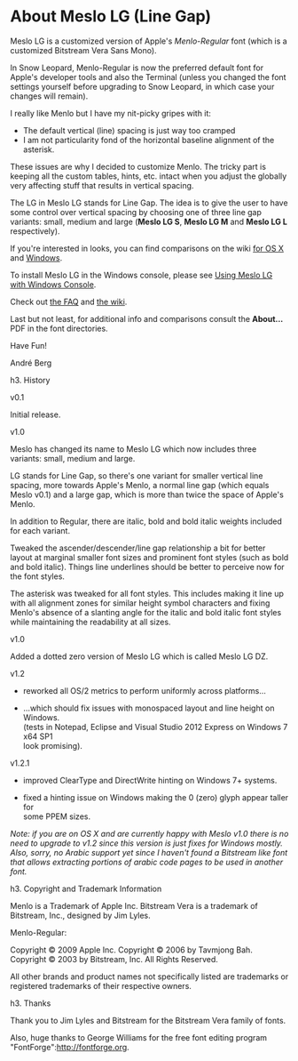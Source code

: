 # About Meslo LG (Line Gap)

Meslo LG is a customized version of Apple's *Menlo-Regular* font
(which is a customized Bitstream Vera Sans Mono).

In Snow Leopard, Menlo-Regular is now the preferred default font
for Apple's developer tools and also the Terminal (unless you changed
the font settings yourself before upgrading to Snow Leopard, in
which case your changes will remain).

I really like Menlo but I have my nit-picky gripes with it:

* The default vertical (line) spacing is just way too cramped
* I am not particularity fond of the horizontal baseline alignment of the asterisk.

These issues are why I decided to customize Menlo. The tricky part
is keeping all the custom tables, hints, etc. intact when you adjust
the globally very affecting stuff that results in vertical spacing.

The LG in Meslo LG stands for Line Gap. The idea is to give the
user to have some control over vertical spacing by choosing one of
three line gap variants: small, medium and large (**Meslo LG S**,
**Meslo LG M** and **Meslo LG L** respectively).

If you're interested in looks, you can find comparisons on the wiki
[for OS X](http://github.com/andreberg/Meslo-Font/wiki/Menlo-Meslo-LG-Compared-%28Mac-OS-X%29)
and [Windows](http://github.com/andreberg/Meslo-Font/wiki/Meslo-LG-Examples-%28Windows%29).

To install Meslo LG in the Windows console, please see 
[Using Meslo LG with Windows Console](http://github.com/andreberg/Meslo-Font/wiki/Using-Meslo-LG-with-the-Windows-Console).

Check out [the FAQ](http://github.com/andreberg/Meslo-Font/wiki/Frequently-Answered-Questions) and [the wiki](http://github.com/andreberg/Meslo-Font/wiki).

Last but not least, for additional info and comparisons consult the **About...** PDF in the font directories.

Have Fun!

André Berg

h3. History

v0.1

Initial release.

v1.0

Meslo has changed its name to Meslo LG which now includes three variants: 
small, medium and large.

LG stands for Line Gap, so there's one variant for smaller vertical
line spacing, more towards Apple's Menlo, a normal line gap (which
equals Meslo v0.1) and a large gap, which is more than twice the
space of Apple's Menlo.

In addition to Regular, there are italic, bold and bold italic
weights included for each variant.

Tweaked the ascender/descender/line gap relationship a bit for
better layout at marginal smaller font sizes and prominent font
styles (such as bold and bold italic). Things line underlines should
be better to perceive now for the font styles.

The asterisk was tweaked for all font styles. This includes making
it line up with all alignment zones for similar height symbol
characters and fixing Menlo's absence of a slanting angle for the
italic and bold italic font styles while maintaining the readability
at all sizes.

v1.0

Added a dotted zero version of Meslo LG which is called Meslo LG DZ.

v1.2

- reworked all OS/2 metrics to perform uniformly across platforms...

- ...which should fix issues with monospaced layout and line height on Windows.  
  (tests in Notepad, Eclipse and Visual Studio 2012 Express on Windows 7 x64 SP1  
  look promising).
  
v1.2.1

- improved ClearType and DirectWrite hinting on Windows 7+ systems.

- fixed a hinting issue on Windows making the 0 (zero) glyph appear taller for   
  some PPEM sizes.

*Note: if you are on OS X and are currently happy with Meslo v1.0
there is no need to upgrade to v1.2 since this version is just
fixes for Windows mostly. Also, sorry, no Arabic support yet since
I haven't found a Bitstream like font that allows extracting portions
of arabic code pages to be used in another font.*

h3. Copyright and Trademark Information

Menlo is a Trademark of Apple Inc. 
Bitstream Vera is a trademark of Bitstream, Inc., designed by Jim Lyles.

Menlo-Regular:

Copyright © 2009 Apple Inc. 
Copyright © 2006 by Tavmjong Bah. 
Copyright © 2003 by Bitstream, Inc. All Rights Reserved.

All other brands and product names not specifically listed are trademarks or 
registered trademarks of their respective owners.

h3. Thanks

Thank you to Jim Lyles and Bitstream for the Bitstream Vera family
of fonts.

Also, huge thanks to George Williams for the free font editing
program "FontForge":http://fontforge.org.
